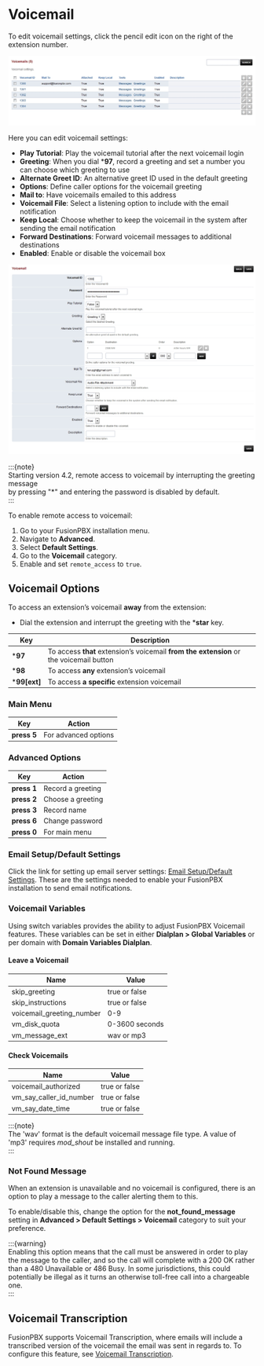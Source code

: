 # Voicemail

To edit voicemail settings, click the pencil edit icon on the right of the extension number.

![Voicemail Settings](../_static/images/voicemail/fusionpbx_voicemail.jpg)

Here you can edit voicemail settings:

- **Play Tutorial**: Play the voicemail tutorial after the next voicemail login
- **Greeting**: When you dial ***97**, record a greeting and set a number you can choose which greeting to use
- **Alternate Greet ID**: An alternative greet ID used in the default greeting
- **Options**: Define caller options for the voicemail greeting
- **Mail to**: Have voicemails emailed to this address
- **Voicemail File**: Select a listening option to include with the email notification
- **Keep Local**: Choose whether to keep the voicemail in the system after sending the email notification
- **Forward Destinations**: Forward voicemail messages to additional destinations
- **Enabled**: Enable or disable the voicemail box

![Voicemail Settings Continued](../_static/images/voicemail/fusionpbx_voicemail2.jpg)

:::{note}   
Starting version 4.2, remote access to voicemail by interrupting the greeting message   
by pressing "*" and entering the password is disabled by default.   
:::

To enable remote access to voicemail:

1. Go to your FusionPBX installation menu.
2. Navigate to **Advanced**.
3. Select **Default Settings**.
4. Go to the **Voicemail** category.
5. Enable and set `remote_access` to `true`.

## Voicemail Options

To access an extension’s voicemail **away** from the extension:

- Dial the extension and interrupt the greeting with the ***star** key.

| Key       | Description                                      |
|-----------|--------------------------------------------------|
| ***97**   | To access **that** extension’s voicemail **from the extension** or the voicemail button |
| ***98**   | To access **any** extension’s voicemail          |
| ***99[ext]** | To access **a specific** extension voicemail  |

### Main Menu

| Key       | Action                  |
|-----------|-------------------------|
| **press 5** | For advanced options  |

### Advanced Options

| Key       | Action                  |
|-----------|-------------------------|
| **press 1** | Record a greeting     |
| **press 2** | Choose a greeting     |
| **press 3** | Record name           |
| **press 6** | Change password       |
| **press 0** | For main menu         |

### Email Setup/Default Settings
Click the link for setting up email server settings: [Email Setup/Default Settings](http://docs.fusionpbx.com/en/latest/advanced/default_settings.html#email). These are the settings needed to enable your FusionPBX installation to send email notifications.

### Voicemail Variables
Using switch variables provides the ability to adjust FusionPBX Voicemail features. These variables can be set in either **Dialplan > Global Variables** or per domain with **Domain Variables Dialplan**.

#### Leave a Voicemail

| Name                      | Value          |
|---------------------------|----------------|
| skip_greeting             | true or false  |
| skip_instructions         | true or false  |
| voicemail_greeting_number | 0-9            |
| vm_disk_quota             | 0-3600 seconds |
| vm_message_ext            | wav or mp3     |

#### Check Voicemails

| Name                      | Value          |
|---------------------------|----------------|
| voicemail_authorized      | true or false  |
| vm_say_caller_id_number   | true or false  |
| vm_say_date_time          | true or false  |

:::{note}   
The 'wav' format is the default voicemail message file type. A value of 'mp3' requires *mod_shout* be installed and running.   
:::

### Not Found Message
When an extension is unavailable and no voicemail is configured, there is an option to play a message to the caller alerting them to this.

To enable/disable this, change the option for the **not_found_message** setting in **Advanced > Default Settings > Voicemail** category to suit your preference.

:::{warning}   
Enabling this option means that the call must be answered in order to play the message to the caller, and so the call will complete with a 200 OK rather than a 480 Unavailable or 486 Busy. In some jurisdictions, this could potentially be illegal as it turns an otherwise toll-free call into a chargeable one.   
:::

## Voicemail Transcription
FusionPBX supports Voicemail Transcription, where emails will include a transcribed version of the voicemail the email was sent in regards to. To configure this feature, see [Voicemail Transcription](http://docs.fusionpbx.com/en/latest/applications/voicemail_transcription.html).
